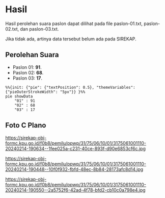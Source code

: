 # Hasil

Hasil perolehan suara paslon dapat dilihat pada file paslon-01.txt, paslon-02.txt, dan paslon-03.txt.

Jika tidak ada, artinya data tersebut belum ada pada SIREKAP.

## Perolehan Suara

 * Paslon 01: **91**.
 * Paslon 02: **68**.
 * Paslon 03: **17**.

```mermaid
%%{init: {"pie": {"textPosition": 0.5}, "themeVariables": {"pieOuterStrokeWidth": "5px"}} }%%
pie showData
    "01" : 91
    "02" : 68
    "03" : 17
```
## Foto C Plano

https://sirekap-obj-formc.kpu.go.id/f0b8/pemilu/ppwp/31/75/06/10/01/3175061001110-20240214-190634--1fee025a-c231-40ce-893f-d90e6853cf6c.jpg

https://sirekap-obj-formc.kpu.go.id/f0b8/pemilu/ppwp/31/75/06/10/01/3175061001110-20240214-190448--10f0f932-fbfd-48ec-8b84-28173afc8d14.jpg

https://sirekap-obj-formc.kpu.go.id/f0b8/pemilu/ppwp/31/75/06/10/01/3175061001110-20240214-190550--2a5752f6-42ad-4f78-bfd2-cb10c0a798e4.jpg
